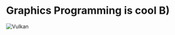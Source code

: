 # Graphics Programming is cool B) #

![Vulkan](https://github.com/mor2003/VulkanLearningProject/assets/84674603/e209a825-f2e1-479e-9bf8-b09c55675873)

